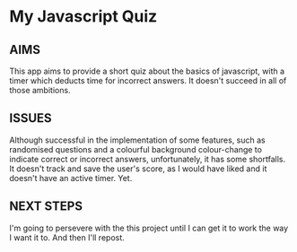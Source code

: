 # My Javascript Quiz

## AIMS
This app aims to provide a short quiz about the basics of javascript, with a timer which deducts time for incorrect answers.
It doesn't succeed in all of those ambitions.
## ISSUES
Although successful in the implementation of some features, such as randomised questions and a colourful background colour-change to indicate correct or incorrect answers, unfortunately, it has some shortfalls. It doesn't track and save the user's score, as I would have liked and it doesn't have an active timer. Yet.
## NEXT STEPS
I'm going to persevere with the this project until I can get it to work the way I want it to. And then I'll repost. 
